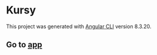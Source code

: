 # Kursy

This project was generated with [Angular CLI](https://github.com/angular/angular-cli) version 8.3.20.

## Go to [app](https://kursy-1bce2.web.app/courses)
